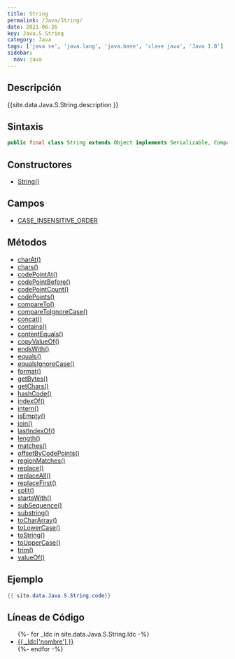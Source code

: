 ```yaml
---
title: String
permalink: /Java/String/
date: 2021-06-26
key: Java.S.String
category: Java
tags: ['java se', 'java.lang', 'java.base', 'clase java', 'Java 1.0']
sidebar: 
  nav: java
---
```


## Descripción
{{site.data.Java.S.String.description }}

## Sintaxis
~~~java
public final class String extends Object implements Serializable, Comparable<String>, CharSequence
~~~

## Constructores
* [String()](/Java/String/String/)

## Campos
* [CASE_INSENSITIVE_ORDER](/Java/String/CASE_INSENSITIVE_ORDER)

## Métodos
* [charAt()](/Java/String/charAt)
* [chars()](/Java/String/chars)
* [codePointAt()](/Java/String/codePointAt)
* [codePointBefore()](/Java/String/codePointBefore)
* [codePointCount()](/Java/String/codePointCount)
* [codePoints()](/Java/String/codePoints)
* [compareTo()](/Java/String/compareTo)
* [compareToIgnoreCase()](/Java/String/compareToIgnoreCase)
* [concat()](/Java/String/concat)
* [contains()](/Java/String/contains)
* [contentEquals()](/Java/String/contentEquals)
* [copyValueOf()](/Java/String/copyValueOf)
* [endsWith()](/Java/String/endsWith)
* [equals()](/Java/String/equals)
* [equalsIgnoreCase()](/Java/String/equalsIgnoreCase)
* [format()](/Java/String/format)
* [getBytes()](/Java/String/getBytes)
* [getChars()](/Java/String/getChars)
* [hashCode()](/Java/String/hashCode)
* [indexOf()](/Java/String/indexOf)
* [intern()](/Java/String/intern)
* [isEmpty()](/Java/String/isEmpty)
* [join()](/Java/String/join)
* [lastIndexOf()](/Java/String/lastIndexOf)
* [length()](/Java/String/length)
* [matches()](/Java/String/matches)
* [offsetByCodePoints()](/Java/String/offsetByCodePoints)
* [regionMatches()](/Java/String/regionMatches)
* [replace()](/Java/String/replace)
* [replaceAll()](/Java/String/replaceAll)
* [replaceFirst()](/Java/String/replaceFirst)
* [split()](/Java/String/split)
* [startsWith()](/Java/String/startsWith)
* [subSequence()](/Java/String/subSequence)
* [substring()](/Java/String/substring)
* [toCharArray()](/Java/String/toCharArray)
* [toLowerCase()](/Java/String/toLowerCase)
* [toString()](/Java/String/toString)
* [toUpperCase()](/Java/String/toUpperCase)
* [trim()](/Java/String/trim)
* [valueOf()](/Java/String/valueOf)

## Ejemplo
~~~java
{{ site.data.Java.S.String.code}}
~~~

## Líneas de Código
<ul>
{%- for _ldc in site.data.Java.S.String.ldc -%}
   <li>
       <a href="{{_ldc['url'] }}">{{ _ldc['nombre'] }}</a>
   </li>
{%- endfor -%}
</ul>

